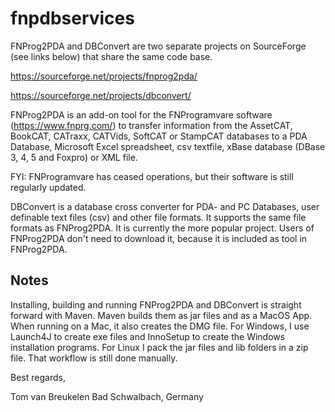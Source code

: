 # fnpdbservices
FNProg2PDA and DBConvert are two separate projects on SourceForge (see links below) that share the same code base.

https://sourceforge.net/projects/fnprog2pda/

https://sourceforge.net/projects/dbconvert/


FNProg2PDA is an add-on tool for the FNProgramvare software (https://www.fnprg.com/) to transfer information from the AssetCAT, BookCAT, 
CATraxx, CATVids, SoftCAT or StampCAT databases to a PDA Database, Microsoft Excel spreadsheet, csv textfile, xBase database (DBase 3, 4, 5 and Foxpro) or XML file.

FYI: FNProgramvare has ceased operations, but their software is still regularly updated. 

DBConvert is a database cross converter for PDA- and PC Databases, user definable text files (csv) and other file formats. It supports the same file formats as FNProg2PDA. It is currently the more popular project. Users of FNProg2PDA don't need to download it, because it is included as tool in FNProg2PDA.

Notes
-----
Installing, building and running FNProg2PDA and DBConvert is straight forward with Maven. Maven builds them as jar files and as a MacOS 
App. When running on a Mac, it also creates the DMG file. For Windows, I use Launch4J to create exe files and InnoSetup to create the
Windows installation programs. For Linux I pack the jar files and lib folders in a zip file. That workflow is still done manually.

Best regards,

Tom van Breukelen
Bad Schwalbach, Germany
